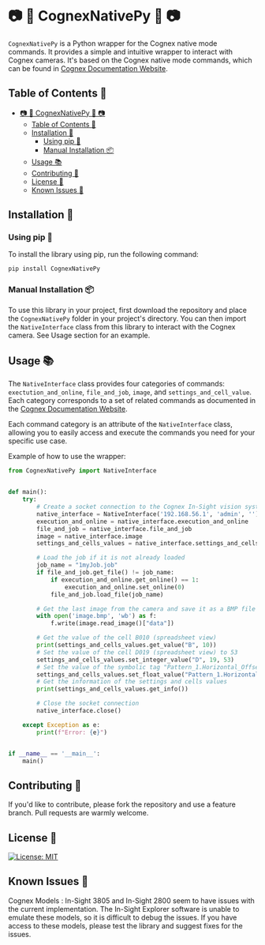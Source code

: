# 📷 🐍 CognexNativePy 🐍 📷

`CognexNativePy` is a Python wrapper for the Cognex native mode commands. It provides a simple and intuitive wrapper to interact with Cognex cameras. It's based on the Cognex native mode commands, which can be found in [Cognex Documentation Website](https://support.cognex.com/docs/is_590/web/EN/ise/Content/Communications_Reference/LoadFile.htm?tocpath=Communications%20Reference%7CNative%20Mode%20Communications%7CBasic%20Native%20Mode%20Commands%7CFile%20%26%20Job%20Commands%7C_____1).

## Table of Contents 📜

- [📷 🐍 CognexNativePy 🐍 📷](#--cognexnativepy--)
  - [Table of Contents 📜](#table-of-contents-)
  - [Installation 🚀](#installation-)
    - [Using pip 🐍](#using-pip-)
    - [Manual Installation 📦](#manual-installation-)
  - [Usage 📚](#usage-)
  - [Contributing 🤝](#contributing-)
  - [License 📝](#license-)
  - [Known Issues 🐞](#known-issues-)

## Installation 🚀

### Using pip 🐍

To install the library using pip, run the following command:

```bash
pip install CognexNativePy
```

### Manual Installation 📦

To use this library in your project, first download the repository and place the `CognexNativePy` folder in your project's directory. You can then import the `NativeInterface` class from this library to interact with the Cognex camera. See Usage section for an example.


## Usage 📚

The `NativeInterface` class provides four categories of commands: `exectution_and_online`, `file_and_job`, `image`, and `settings_and_cell_value`. Each category corresponds to a set of related commands as documented in the [Cognex Documentation Website](https://support.cognex.com/docs/is_590/web/EN/ise/Content/Communications_Reference/LoadFile.htm?tocpath=Communications%20Reference%7CNative%20Mode%20Communications%7CBasic%20Native%20Mode%20Commands%7CFile%20%26%20Job%20Commands%7C_____1).

Each command category is an attribute of the `NativeInterface` class, allowing you to easily access and execute the commands you need for your specific use case.

Example of how to use the wrapper:
```python
from CognexNativePy import NativeInterface


def main():
    try:
        # Create a socket connection to the Cognex In-Sight vision system and log in
        native_interface = NativeInterface('192.168.56.1', 'admin', '')
        execution_and_online = native_interface.execution_and_online
        file_and_job = native_interface.file_and_job
        image = native_interface.image
        settings_and_cells_values = native_interface.settings_and_cells_values

        # Load the job if it is not already loaded
        job_name = "1myJob.job"
        if file_and_job.get_file() != job_name:
            if execution_and_online.get_online() == 1:
                execution_and_online.set_online(0)
            file_and_job.load_file(job_name)

        # Get the last image from the camera and save it as a BMP file
        with open('image.bmp', 'wb') as f:
            f.write(image.read_image()["data"])

        # Get the value of the cell B010 (spreadsheet view)
        print(settings_and_cells_values.get_value("B", 10))
        # Set the value of the cell D019 (spreadsheet view) to 53
        settings_and_cells_values.set_integer_value("D", 19, 53)
        # Set the value of the symbolic tag "Pattern_1.Horizontal_Offset" to 69.3 (EasyBuilder view)
        settings_and_cells_values.set_float_value("Pattern_1.Horizontal_Offset", 69.3)
        # Get the information of the settings and cells values
        print(settings_and_cells_values.get_info())

        # Close the socket connection
        native_interface.close()

    except Exception as e:
        print(f"Error: {e}")


if __name__ == '__main__':
    main()
```

## Contributing 🤝

If you'd like to contribute, please fork the repository and use a feature
branch. Pull requests are warmly welcome.

## License 📝

[![License: MIT](https://img.shields.io/badge/License-MIT-black.svg)](https://opensource.org/licenses/MIT)


## Known Issues 🐞
Cognex Models :  In-Sight 3805  and In-Sight 2800 seem to have issues with the current implementation. The In-Sight Explorer software is unable to emulate these models, so it is difficult to debug the issues. If you have access to these models, please test the library and suggest fixes for the issues.
